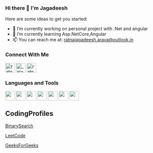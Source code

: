 ### Hi there 👋 I'm Jagadeesh

<!--
**Ratnajagadeesharava/Ratnajagadeesharava** is a ✨ _special_ ✨ repository because its `README.md` (this file) appears on your GitHub profile.
-->
Here are some ideas to get you started:

- 🔭 I’m currently working on personal project with .Net and angular
- 🌱 I’m currently learning Asp.NetCore,Angular
- 📫 You can reach me at: ratnajagadeesh.arava@outlook.in

### Connect With Me

<a href="https://www.linkedin.com/in/ratna-jagadeesh-arava-5930a0152/" target="blank"><img align="center" src="https://cdn.jsdelivr.net/npm/simple-icons@3.0.1/icons/linkedin.svg" alt="ratna-jagadeesh-arava-5930a0152" height="30" width="30" /></a>
<a href="https://www.instagram.com/_arava.jagadeesh/" target="blank"><img align="center" src="https://cdn.jsdelivr.net/npm/simple-icons@3.0.1/icons/instagram.svg" alt="_arava.jagadeesh" height="30" width="30" /></a>
<a href="https://facebook.com/ratnajagadeesh.arava" target="blank"><img align="center" src="https://cdn.jsdelivr.net/npm/simple-icons@3.0.1/icons/facebook.svg" alt="ratnajagadeesh.arava" height="30" width="30" /></a>

### Languages and Tools

<img align="center" src="https://cdn.jsdelivr.net/npm/simple-icons@3.0.1/icons/angular.svg" alt="" height="30" width="30" />  <img align="center" src="https://upload.wikimedia.org/wikipedia/commons/thumb/e/ee/.NET_Core_Logo.svg/1200px-.NET_Core_Logo.svg.png" alt="" height="30" width="30" />  <img align="center" src="https://seeklogo.com/images/C/c-sharp-c-logo-02F17714BA-seeklogo.com.png" alt="" height="30" width="30" />  <img align="center" src="https://seeklogo.com/images/U/unity-logo-988A22E703-seeklogo.com.png" alt="" height="30" width="30" />  <img align="center" src="https://cdn.iconscout.com/icon/free/png-512/html5-10-569380.png" alt="" height="30" width="30" />  <img align="center" src="https://encrypted-tbn0.gstatic.com/images?q=tbn:ANd9GcQyHyROKqpfLS1Vzb8FARQ09WWlLlZpSBAedg&usqp=CAU" alt="" height="30" width="30" />  <img align="center" src="https://encrypted-tbn0.gstatic.com/images?q=tbn:ANd9GcQ6kWF8fprEalrSieOB58NHqkQaSextIWGBpg&usqp=CAU" alt="" height="30" width="30" />

## CodingProfiles

[BinarySearch](https://binarysearch.com/@/jagadeesharava)

[LeetCode](https://leetcode.com/arj15/)

[GeeksForGeeks](https://auth.geeksforgeeks.org/user/ratna_jagadeesh_arava/profile)

